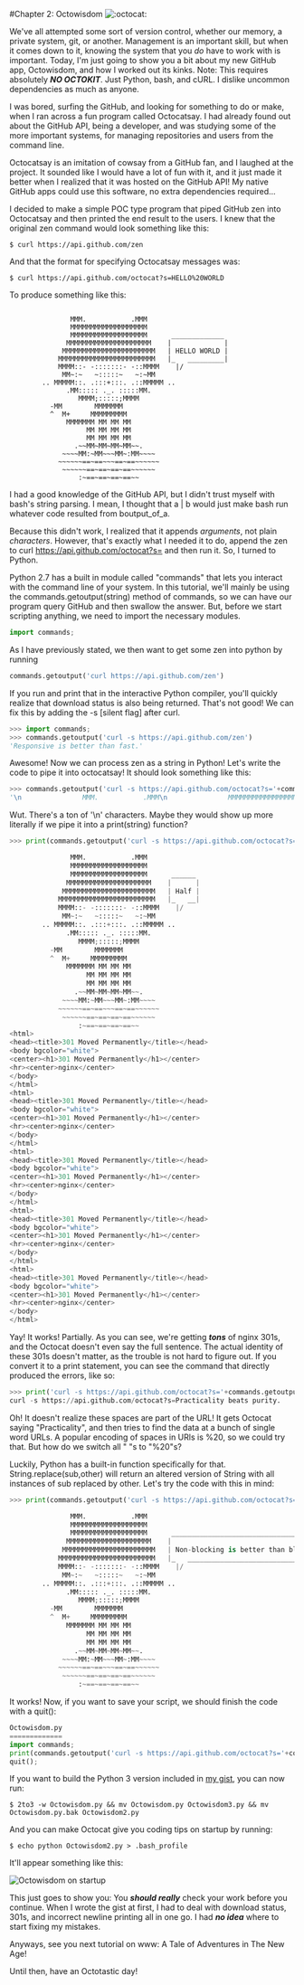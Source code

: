 #Chapter 2: Octowisdom
![:octocat:](https://octodex.github.com/images/original.png)

We've all attempted some sort of version control, whether our memory, a private system, git, or another. Management is an important skill, but when it comes down to it, knowing the system that you _do_ have to work with is important. Today, I'm just going to show you a bit about my new GitHub app, Octowisdom, and how I worked out its kinks. Note: This requires absolutely _**NO OCTOKIT**_. Just Python, bash, and cURL. I dislike uncommon dependencies as much as anyone.

I was bored, surfing the GitHub, and looking for something to do or make, when I ran across a fun program called Octocatsay. I had already found out about the GitHub API, being a developer, and was studying some of the more important systems, for managing repositories and users from the command line.

Octocatsay is an imitation of cowsay from a GitHub fan, and I laughed at the project. It sounded like I would have a lot of fun with it, and it just made it better when I realized that it was hosted on the GitHub API! My native GitHub apps could use this software, no extra dependencies required...

I decided to make a simple POC type program that piped GitHub zen into Octocatsay and then printed the end result to the users. I knew that the original zen command would look something like this:

```
$ curl https://api.github.com/zen
```

And that the format for specifying Octocatsay messages was:

```
$ curl https://api.github.com/octocat?s=HELLO%20WORLD
```

To produce something like this:

```

               MMM.           .MMM
               MMMMMMMMMMMMMMMMMMM
               MMMMMMMMMMMMMMMMMMM      _____________
              MMMMMMMMMMMMMMMMMMMMM    |             |
             MMMMMMMMMMMMMMMMMMMMMMM   | HELLO WORLD |
            MMMMMMMMMMMMMMMMMMMMMMMM   |_   _________|
            MMMM::- -:::::::- -::MMMM    |/
             MM~:~   ~:::::~   ~:~MM
        .. MMMMM::. .:::+:::. .::MMMMM ..
              .MM::::: ._. :::::MM.
                 MMMM;:::::;MMMM
          -MM        MMMMMMM
          ^  M+     MMMMMMMMM
              MMMMMMM MM MM MM
                   MM MM MM MM
                   MM MM MM MM
                .~~MM~MM~MM~MM~~.
             ~~~~MM:~MM~~~MM~:MM~~~~
            ~~~~~~==~==~~~==~==~~~~~~
             ~~~~~~==~==~==~==~~~~~~
                 :~==~==~==~==~~
```

I had a good knowledge of the GitHub API, but I didn't trust myself with bash's string parsing. I mean, I thought that a | b would just make bash run whatever code resulted from boutput_of_a.

Because this didn't work, I realized that it appends _arguments_, not plain _characters_. However, that's exactly what I needed it to do, append the zen to curl https://api.github.com/octocat?s= and then run it. So, I turned to Python.

Python 2.7 has a built in module called "commands" that lets you interact with the command line of your system. In this tutorial, we'll mainly be using the commands.getoutput(string) method of commands, so we can have our program query GitHub and then swallow the answer. But, before we start scripting anything, we need to import the necessary modules.

```python
import commands;
```

As I have previously stated, we then want to get some zen into python by running
```python
commands.getoutput('curl https://api.github.com/zen')
```

If you run and print that in the interactive Python compiler, you'll quickly realize that download status is also being returned. That's not good! We can fix this by adding the -s [silent flag] after curl.

```python
>>> import commands;
>>> commands.getoutput('curl -s https://api.github.com/zen')
'Responsive is better than fast.'
```

Awesome! Now we can process zen as a string in Python! Let's write the code to pipe it into octocatsay! It should look something like this:
```python
>>> commands.getoutput('curl -s https://api.github.com/octocat?s='+commands.getoutput('curl -s https://api.github.com/zen'))
'\n               MMM.           .MMM\n               MMMMMMMMMMMMMMMMMMM\n               MMMMMMMMMMMMMMMMMMM      ________\n              MMMMMMMMMMMMMMMMMMMMM    |        |\n             MMMMMMMMMMMMMMMMMMMMMMM   | Design |\n            MMMMMMMMMMMMMMMMMMMMMMMM   |_   ____|\n            MMMM::- -:::::::- -::MMMM    |/\n             MM~:~   ~:::::~   ~:~MM\n        .. MMMMM::. .:::+:::. .::MMMMM ..\n              .MM::::: ._. :::::MM.\n                 MMMM;:::::;MMMM\n          -MM        MMMMMMM\n          ^  M+     MMMMMMMMM\n              MMMMMMM MM MM MM\n                   MM MM MM MM\n                   MM MM MM MM\n                .~~MM~MM~MM~MM~~.\n             ~~~~MM:~MM~~~MM~:MM~~~~\n            ~~~~~~==~==~~~==~==~~~~~~\n             ~~~~~~==~==~==~==~~~~~~\n                 :~==~==~==~==~~\n<html>\r\n<head><title>301 Moved Permanently</title></head>\r\n<body bgcolor="white">\r\n<center><h1>301 Moved Permanently</h1></center>\r\n<hr><center>nginx</center>\r\n</body>\r\n</html>\r\n<html>\r\n<head><title>301 Moved Permanently</title></head>\r\n<body bgcolor="white">\r\n<center><h1>301 Moved Permanently</h1></center>\r\n<hr><center>nginx</center>\r\n</body>\r\n</html>\r'
```

Wut. There's a ton of '\n' characters. Maybe they would show up more literally if we pipe it into a print(string) function?

```python
>>> print(commands.getoutput('curl -s https://api.github.com/octocat?s='+commands.getoutput('curl -s https://api.github.com/zen')))

               MMM.           .MMM
               MMMMMMMMMMMMMMMMMMM
               MMMMMMMMMMMMMMMMMMM      ______
              MMMMMMMMMMMMMMMMMMMMM    |      |
             MMMMMMMMMMMMMMMMMMMMMMM   | Half |
            MMMMMMMMMMMMMMMMMMMMMMMM   |_   __|
            MMMM::- -:::::::- -::MMMM    |/
             MM~:~   ~:::::~   ~:~MM
        .. MMMMM::. .:::+:::. .::MMMMM ..
              .MM::::: ._. :::::MM.
                 MMMM;:::::;MMMM
          -MM        MMMMMMM
          ^  M+     MMMMMMMMM
              MMMMMMM MM MM MM
                   MM MM MM MM
                   MM MM MM MM
                .~~MM~MM~MM~MM~~.
             ~~~~MM:~MM~~~MM~:MM~~~~
            ~~~~~~==~==~~~==~==~~~~~~
             ~~~~~~==~==~==~==~~~~~~
                 :~==~==~==~==~~
<html>
<head><title>301 Moved Permanently</title></head>
<body bgcolor="white">
<center><h1>301 Moved Permanently</h1></center>
<hr><center>nginx</center>
</body>
</html>
<html>
<head><title>301 Moved Permanently</title></head>
<body bgcolor="white">
<center><h1>301 Moved Permanently</h1></center>
<hr><center>nginx</center>
</body>
</html>
<html>
<head><title>301 Moved Permanently</title></head>
<body bgcolor="white">
<center><h1>301 Moved Permanently</h1></center>
<hr><center>nginx</center>
</body>
</html>
<html>
<head><title>301 Moved Permanently</title></head>
<body bgcolor="white">
<center><h1>301 Moved Permanently</h1></center>
<hr><center>nginx</center>
</body>
</html>
<html>
<head><title>301 Moved Permanently</title></head>
<body bgcolor="white">
<center><h1>301 Moved Permanently</h1></center>
<hr><center>nginx</center>
</body>
</html>
```

Yay! It works! Partially. As you can see, we're getting _**tons**_ of nginx 301s, and the Octocat doesn't even say the full sentence. The actual identity of these 301s doesn't matter, as the trouble is not hard to figure out. If you convert it to a print statement, you can see the command that directly produced the errors, like so:

```python
>>> print('curl -s https://api.github.com/octocat?s='+commands.getoutput('curl -s https://api.github.com/zen'))
curl -s https://api.github.com/octocat?s=Practicality beats purity.
```

Oh! It doesn't realize these spaces are part of the URL! It gets Octocat saying "Practicality", and then tries to find the data at a bunch of single word URLs. A popular encoding of spaces in URls is %20, so we could try that. But how do we switch all " "s to "%20"s?

Luckily, Python has a built-in function specifically for that. String.replace(sub,other) will return an altered version of String with all instances of sub replaced by other. Let's try the code with this in mind:
```python
>>> print(commands.getoutput('curl -s https://api.github.com/octocat?s='+commands.getoutput('curl -s https://api.github.com/zen').replace(' ','%20')));

               MMM.           .MMM
               MMMMMMMMMMMMMMMMMMM
               MMMMMMMMMMMMMMMMMMM      _______________________________________
              MMMMMMMMMMMMMMMMMMMMM    |                                       |
             MMMMMMMMMMMMMMMMMMMMMMM   | Non-blocking is better than blocking. |
            MMMMMMMMMMMMMMMMMMMMMMMM   |_   ___________________________________|
            MMMM::- -:::::::- -::MMMM    |/
             MM~:~   ~:::::~   ~:~MM
        .. MMMMM::. .:::+:::. .::MMMMM ..
              .MM::::: ._. :::::MM.
                 MMMM;:::::;MMMM
          -MM        MMMMMMM
          ^  M+     MMMMMMMMM
              MMMMMMM MM MM MM
                   MM MM MM MM
                   MM MM MM MM
                .~~MM~MM~MM~MM~~.
             ~~~~MM:~MM~~~MM~:MM~~~~
            ~~~~~~==~==~~~==~==~~~~~~
             ~~~~~~==~==~==~==~~~~~~
                 :~==~==~==~==~~
```

It works! Now, if you want to save your script, we should finish the code with a quit():

```python
Octowisdom.py
=============
import commands;
print(commands.getoutput('curl -s https://api.github.com/octocat?s='+commands.getoutput('curl -s https://api.github.com/zen').replace(' ','%20')));
quit();
```

If you want to build the Python 3 version included in [my gist](https://tinyurl.com/Octowisdom), you can now run:

```
$ 2to3 -w Octowisdom.py && mv Octowisdom.py Octowisdom3.py && mv Octowisdom.py.bak Octowisdom2.py
```

And you can make Octocat give you coding tips on startup by running:

```
$ echo python Octowisdom2.py > .bash_profile
```

It'll appear something like this:

![Octowisdom on startup](../images/Octowisdom.png)

This just goes to show you: You _**should really**_ check your work before you continue. When I wrote the gist at first, I had to deal with download status, 301s, and incorrect newline printing all in one go. I had _**no idea**_ where to start fixing my mistakes.

Anyways, see you next tutorial on www: A Tale of Adventures in The New Age!

Until then, have an Octotastic day!
